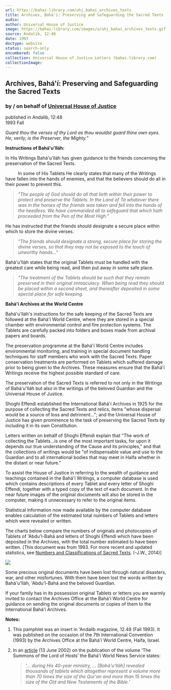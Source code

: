 ```yaml
---
url: https://bahai-library.com/uhj_bahai_archives_texts
title: Archives, Bahá'í: Preserving and Safeguarding the Sacred Texts
audio: 
author: Universal House of Justice
image: https://bahai-library.com/images/u/uhj_bahai_archives_texts.gif
source: Andalib, 12:48
date: 1993
doctype: website
status: search-only
encumbered: false
collection: Universal House of Justice Letters (bahai-library.com)
collectionImage: 
---
```



## Archives, Bahá'í: Preserving and Safeguarding the Sacred Texts

### by / on behalf of [Universal House of Justice](https://bahai-library.com/author/Universal+House+of+Justice)

published in Andalib, 12:48  
1993 Fall


_Guard thou the verses of thy Lord as thou wouldst guard thine own eyes. He, verily, is the Preserver, the Mighty."_

**Instructions of Bahá'u'lláh:**

In His Writings Bahá'u'lláh has given guidance to the friends concerning the preservation of the Sacred Texts.

          In some of His Tablets He clearly states that many of the Writings have fallen into the hands of enemies, and that the believers should do all in their power to prevent this.

> _"The people of God should do all that lieth within their power to protect and preserve the Tablets. In the Land of Tá whatever there was in the homes of the friends was taken and fell into the hands of the heedless. We have commanded all to safeguard that which hath proceeded from the Pen of the Most High."_

He has instructed that the friends should designate a secure place within which to store the divine verses.

> _"The friends should designate a strong, secure place for storing the divine verses, so that they may not be exposed to the touch of unworthy hands..."_

Bahá'u'lláh states that the original Tablets must be handled with the greatest care while being read, and then put away in some safe place.

> _"The treatment of the Tablets should be such that they remain preserved in their original immaculacy. When being read they should be placed within a second sheet, and thereafter deposited in some special place for safe keeping._

**Bahá'í Archives at the World Centre**

Bahá'u'lláh's instructions for the safe keeping of the Sacred Texts are followed at the Bahá'í World Centre, where they are stored in a special chamber with environmental control and fire protection systems. The Tablets are carefully packed into folders and boxes made from archival papers and boards.

The preservation programme at the Bahá'í World Centre includes environmental monitoring, and training in special document handling techniques for staff members who work with the Sacred Texts. Paper conservation treatments are performed on Tablets which suffered damage prior to being given to the Archives. These measures ensure that the Bahá'í Writings receive the highest possible standard of care.

The preservation of the Sacred Texts is referred to not only in the Writings of Bahá'u'lláh but also in the writings of the beloved Guardian and the Universal House of Justice.

Shoghi Effendi established the International Bahá'í Archives in 1925 for the purpose of collecting the Sacred Texts and relics, items "whose dispersal would be a source of loss and detriment…"; and the Universal House of Justice has given prominence to the task of preserving the Sacred Texts by including it in its own Constitution.

Letters written on behalf of Shoghi Effendi explain that "The work of collecting the Tablets…is one of the most important tasks, for upon it depends our true understanding of the Cause and its principles," and that the collections of writings would be "of indispensable value and use to the Guardian and to all international bodies that may meet in Haifa whether in the distant or near future."

To assist the House of Justice in referring to the wealth of guidance and teachings contained in the Bahá'í Writings, a computer database is used which contains descriptions of every Tablet and every letter of Shoghi Effendi, together with a typed copy of the text of each document. In the near future images of the original documents will also be stored in the computer, making it unnecessary to refer to the original items.

Statistical information now made available by the computer database enables calculation of the estimated total numbers of Tablets and letters which were revealed or written.

The charts below compare the numbers of originals and photocopies of Tablets of 'Abdu'l-Bahá and letters of Shoghi Effendi which have been deposited in the Archives, with the total number estimated to have been written. \[This document was from 1993. For more recent and updated statistics, see [Numbers and Classifications of Sacred Texts](http://bahai-library.com/uhj_numbers_sacred_writings). (-J.W., 2014)\]

![](https://bahai-library.com/images/u/uhj_bahai_archives_texts.gif)

Some precious original documents have been lost through natural disasters, war, and other misfortunes. With them have been lost the words written by Bahá'u'lláh, 'Abdu'l-Bahá and the beloved Guardian.

If your family has in its possession original Tablets or letters you are warmly invited to contact the Archives Office at the Bahá'í World Centre for guidance on sending the original documents or copies of them to the International Bahá'í Archives.

**Notes:**

1.  This pamphlet was an insert in 'Andalíb magazine, 12.48 (Fall 1993). It was published on the occasion of the 7th International Convention (1993) by the Archives Office at the Bahá'í World Centre, Haifa, Israel.  
2.  In an [article](http://www.bahaiworldnews.org/story.cfm?storyid=163) (13 June 2002) on the publication of the volume ‘The Summons of the Lord of Hosts’ the Bahá'í World News Service states:  
    
    > _‘... during His 40-year ministry, ... \[Bahá'u'lláh\] revealed thousands of tablets which altogether represent a volume more than 70 times the size of the Qur'an and more than 15 times the size of the Old and New Testaments of the Bible.’_